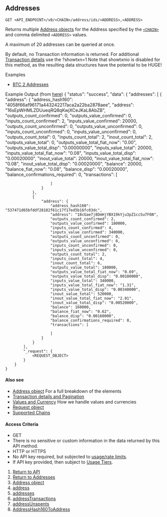 ## Addresses

    GET <API_ENDPOINT>/v0/<CHAIN>/address/ids/<ADDRESS>,<ADDRESS>

Returns multiple [Address objects](../addressobject) for the Address specified by the [`<CHAIN>`](../../notes/chains/) and comma delimited `<ADDRESS>` values.

A maximum of 20 addresses can be queried at once.

By default, no Transaction information is returned. For additional [Transaction details](../../notes/detail-and-pagination/) use the
?showtxn=1
Note that showtxnio is disabled for this method, as the resulting data structures have the potential to be HUGE!

Examples
* [BTC 2 Addresses](https://api.blockstrap.com/v0/btc/address/ids/16sEpWHMLZDUueqRQ8qKwjXCeJKaL8AbZB,18cGae7j8DmHjYBX19kYju3pZ1ccSu7F6N?prettyprint=1)

Example Output (from [here](https://api.blockstrap.com/v0/btc/address/ids/16sEpWHMLZDUueqRQ8qKwjXCeJKaL8AbZB,18cGae7j8DmHjYBX19kYju3pZ1ccSu7F6N?prettyprint=1))
    {
        "status": "success",
        "data": {
            "addresses": [
                {
                    "address": {
                        "address_hash160": "4058f66af96171a443242217aca2a22ba2878aee",
                        "address": "16sEpWHMLZDUueqRQ8qKwjXCeJKaL8AbZB",
                        "outputs_count_confirmed": 0,
                        "outputs_value_confirmed": 0,
                        "inputs_count_confirmed": 2,
                        "inputs_value_confirmed": 20000,
                        "outputs_count_unconfirmed": 0,
                        "outputs_value_unconfirmed": 0,
                        "inputs_count_unconfirmed": 0,
                        "inputs_value_unconfirmed": 0,
                        "outputs_count_total": 0,
                        "inputs_count_total": 2,
                        "inout_count_total": 2,
                        "outputs_value_total": 0,
                        "outputs_value_total_fiat_now": "0.00",
                        "outputs_value_total_disp": "0.00000000",
                        "inputs_value_total": 20000,
                        "inputs_value_total_fiat_now": "0.08",
                        "inputs_value_total_disp": "0.00020000",
                        "inout_value_total": 20000,
                        "inout_value_total_fiat_now": "0.08",
                        "inout_value_total_disp": "0.00020000",
                        "balance": 20000,
                        "balance_fiat_now": "0.08",
                        "balance_disp": "0.00020000",
                        "balance_confirmations_required": 0,
                        "transactions": [

                        ]
                    }
                },
                {
                    "address": {
                        "address_hash160": "537471d65bfddf28182f61c17f17ed5b16fc03dc",
                        "address": "18cGae7j8DmHjYBX19kYju3pZ1ccSu7F6N",
                        "outputs_count_confirmed": 2,
                        "outputs_value_confirmed": 180000,
                        "inputs_count_confirmed": 4,
                        "inputs_value_confirmed": 340000,
                        "outputs_count_unconfirmed": 0,
                        "outputs_value_unconfirmed": 0,
                        "inputs_count_unconfirmed": 0,
                        "inputs_value_unconfirmed": 0,
                        "outputs_count_total": 2,
                        "inputs_count_total": 4,
                        "inout_count_total": 6,
                        "outputs_value_total": 180000,
                        "outputs_value_total_fiat_now": "0.69",
                        "outputs_value_total_disp": "0.00180000",
                        "inputs_value_total": 340000,
                        "inputs_value_total_fiat_now": "1.31",
                        "inputs_value_total_disp": "0.00340000",
                        "inout_value_total": 520000,
                        "inout_value_total_fiat_now": "2.01",
                        "inout_value_total_disp": "0.00520000",
                        "balance": 160000,
                        "balance_fiat_now": "0.62",
                        "balance_disp": "0.00160000",
                        "balance_confirmations_required": 0,
                        "transactions": [

                        ]
                    }
                }
            ],
            "_request": {
                <REQUEST_OBJECT>
            }
        }
    }
    


#### Also see
* [Address object](../addressobject/) For a full breakdown of the elements
* [Transaction details and Pagination](../../notes/detail-and-pagination/)
* [Values and Currency](../../notes/values-and-currencies/) How we handle values and currencies
* [Request object](../../notes/requestobject/)
* [Supported Chains](../../notes/chains/)

#### Access Criteria
* GET
* There is no sensitive or custom information in the data returned by this API method.
* HTTP or HTTPS
* No API key required, but subjected to [usage/rate limits](../../notes/limits-and-tiers/).
* If API key provided, then subject to [Usage Tiers](../../notes/limits-and-tiers/).


1. [Return to API](../../../)
1. [Return to Addresses](../)
1. [Address object](../addressobject/)
1. [address](../address-id/)
1. [addresses](../address-ids/)
1. [addressTransactions](../address-transactions/)
1. [addressUnspents](../address-unspents/)
1. [AddressHash160ToAddress](../address-from-hash160/)
